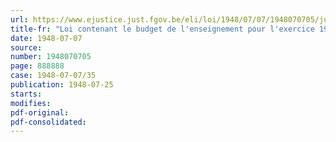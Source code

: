 ```yaml
---
url: https://www.ejustice.just.fgov.be/eli/loi/1948/07/07/1948070705/justel
title-fr: "Loi contenant le budget de l'enseignement pour l'exercice 1948"
date: 1948-07-07
source:
number: 1948070705
page: 888888
case: 1948-07-07/35
publication: 1948-07-25
starts:
modifies:
pdf-original:
pdf-consolidated:
---
```


